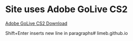 # Site uses Adobe GoLive CS2

[Adobe GoLive CS2 Download](https://helpx.adobe.com/creative-suite/kb/cs2-product-downloads.html)

Shift+Enter inserts new line in paragraphs# limeb.github.io
